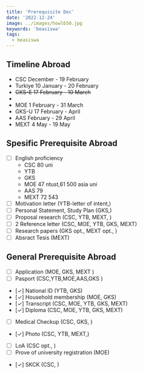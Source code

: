 ```yaml
---
title: 'Prerequisite Dec'
date: '2022-12-24'
image: ../images/howl650.jpg
keywords: 'beasiswa'
tags:
  - beasiswa
---
```


## Timeline Abroad

- CSC December - 19 February
- Turkiye 10 January - 20 February
- ~~GKS-E 17 February - 10 March~~
-
- MOE 1 February - 31 March
- GKS-U 17 February - April
- AAS February - 29 April
- MEXT 4 May - 19 May

## Spesific Prerequisite Abroad

- [ ] English proficiency
  - CSC 80 uni
  - YTB
  - GKS
  - MOE 47 ntust,61 500 asia uni
  - AAS 79
  - MEXT 72 543
- [ ] Motivation letter (YTB-letter of intent,)
- [ ] Personal Statement, Study Plan (GKS,)
- [ ] Proposal research (CSC, YTB, MEXT, )
- [ ] 2 Reference letter (CSC, MOE, YTB, GKS, MEXT)
- [ ] Research papers (GKS opt., MEXT opt., )
- [ ] Absract Tesis (MEXT)

## General Prerequisite Abroad

- [ ] Application (MOE, GKS, MEXT )
- [ ] Pasport (CSC,YTB,MOE,AAS,GKS )
- [✓] National ID (YTB, GKS)
- [✓] Household membership (MOE, GKS)
- [✓] Transcript (CSC, MOE, YTB, GKS, MEXT)
- [✓] Diploma (CSC, MOE, YTB, GKS, MEXT)
- [ ] Medical Checkup (CSC, GKS, )
- [✓] Photo (CSC, YTB, MEXT,)
- [ ] LoA (CSC opt., )
- [ ] Prove of university registration (MOE)
- [✓] SKCK (CSC, )
